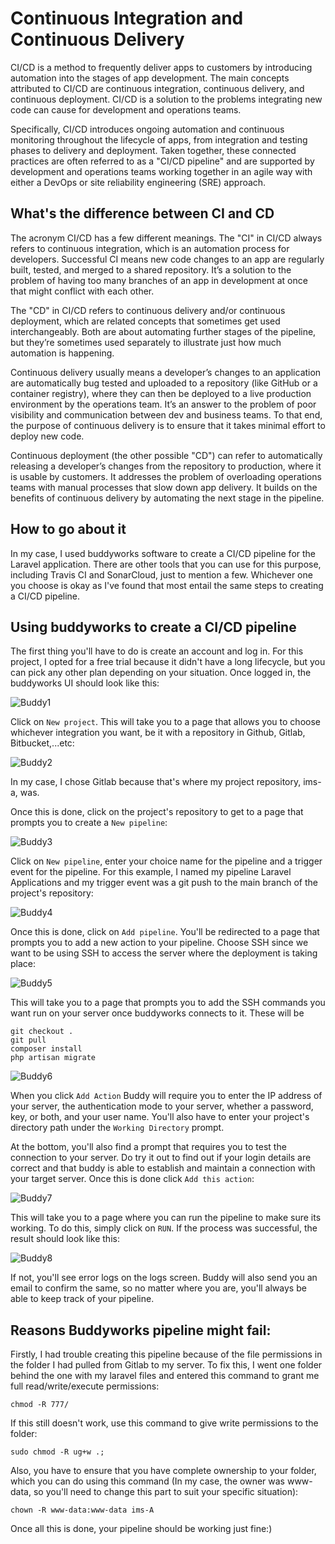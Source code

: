 # Continuous Integration and Continuous Delivery

CI/CD is a method to frequently deliver apps to customers by introducing automation into the stages of app development. The main concepts attributed to CI/CD are continuous integration, continuous delivery, and continuous deployment. CI/CD is a solution to the problems integrating new code can cause for development and operations teams.

Specifically, CI/CD introduces ongoing automation and continuous monitoring throughout the lifecycle of apps, from integration and testing phases to delivery and deployment. Taken together, these connected practices are often referred to as a "CI/CD pipeline" and are supported by development and operations teams working together in an agile way with either a DevOps or site reliability engineering (SRE) approach.

## What's the difference between CI and CD 

The acronym CI/CD has a few different meanings. The "CI" in CI/CD always refers to continuous integration, which is an automation process for developers. Successful CI means new code changes to an app are regularly built, tested, and merged to a shared repository. It’s a solution to the problem of having too many branches of an app in development at once that might conflict with each other.

The "CD" in CI/CD refers to continuous delivery and/or continuous deployment, which are related concepts that sometimes get used interchangeably. Both are about automating further stages of the pipeline, but they’re sometimes used separately to illustrate just how much automation is happening.

Continuous delivery usually means a developer’s changes to an application are automatically bug tested and uploaded to a repository (like GitHub or a container registry), where they can then be deployed to a live production environment by the operations team. It’s an answer to the problem of poor visibility and communication between dev and business teams. To that end, the purpose of continuous delivery is to ensure that it takes minimal effort to deploy new code.

Continuous deployment (the other possible "CD") can refer to automatically releasing a developer’s changes from the repository to production, where it is usable by customers. It addresses the problem of overloading operations teams with manual processes that slow down app delivery. It builds on the benefits of continuous delivery by automating the next stage in the pipeline.

## How to go about it

In my case, I used buddyworks software to create a CI/CD pipeline for the Laravel application. There are other tools that you can use for this purpose, including Travis CI and SonarCloud, just to mention a few. Whichever one you choose is okay as I've found that most entail the same steps to creating a CI/CD pipeline.

## Using buddyworks to create a CI/CD pipeline

The first thing you'll have to do is create an account and log in. For this project, I opted for a free trial because it didn't have a long lifecycle, but you can pick any other plan depending on your situation. Once logged in, the buddyworks UI should look like this:

![Buddy1](https://user-images.githubusercontent.com/122386130/229411249-b7d2f8af-ab77-48d4-8a93-e804f44a2801.PNG)

Click on ````New project````. This will take you to a page that allows you to choose whichever integration you want, be it with a repository in Github, Gitlab, Bitbucket,...etc:

![Buddy2](https://user-images.githubusercontent.com/122386130/229411647-d3598fa1-ac9e-46db-9354-29b40088135b.PNG)

In my case, I chose Gitlab because that's where my project repository, ims-a, was.

Once this is done, click on the project's repository to get to a page that prompts you to create a ````New pipeline````:

![Buddy3](https://user-images.githubusercontent.com/122386130/229412198-a6330134-8232-401a-8326-d5636c5d5d90.PNG)

Click on ````New pipeline````, enter your choice name for the pipeline and a trigger event for the pipeline. For this example, I named my pipeline Laravel Applications and my trigger event was a git push to the main branch of the project's repository:

![Buddy4](https://user-images.githubusercontent.com/122386130/229412736-9394228f-1dd4-4e2d-b0aa-cb60ecdc04ba.PNG)

Once this is done, click on ````Add pipeline````. You'll be redirected to a page that prompts you to add a new action to your pipeline. Choose SSH since we want to be using SSH to access the server where the deployment is taking place:

![Buddy5](https://user-images.githubusercontent.com/122386130/229413247-5b3be4dd-c75e-4c4e-a3b6-2a5fe5027762.PNG)

This will take you to a page that prompts you to add the SSH commands you want run on your server once buddyworks connects to it. These will be
```
git checkout .
git pull
composer install
php artisan migrate
```
![Buddy6](https://user-images.githubusercontent.com/122386130/229413991-f124df6e-788c-4985-8697-afa048d3d7cf.PNG)

When you click ````Add Action```` Buddy will require you to enter the IP address of your server, the authentication mode to your server, whether a password, key, or both, and your user name. You'll also have to enter your project's directory path under the ````Working Directory```` prompt.

At the bottom, you'll also find a prompt that requires you to test the connection to your server. Do try it out to find out if your login details are correct and that buddy is able to establish and maintain a connection with your target server. Once this is done click ````Add this action````:

![Buddy7](https://user-images.githubusercontent.com/122386130/229414870-c32f24cf-466f-4ffc-b09b-2605d773635c.PNG)

This will take you to a page where you can run the pipeline to make sure its working. To do this, simply click on ````RUN````. If the process was successful, the result should look like this:

![Buddy8](https://user-images.githubusercontent.com/122386130/229415519-3312ab0d-6652-4bce-856f-60e002691c3c.PNG)

If not, you'll see error logs on the logs screen. Buddy will also send you an email to confirm the same, so no matter where you are, you'll always be able to keep track of your pipeline.

## Reasons Buddyworks pipeline might fail:

Firstly, I had trouble creating this pipeline because of the file permissions in the folder I had pulled from Gitlab to my server. To fix this, I went one folder behind the one with my laravel files and entered this command to grant me full read/write/execute permissions:
```
chmod -R 777/
```
If this still doesn't work, use this command to give write permissions to the folder:
```
sudo chmod -R ug+w .;
```

Also, you have to ensure that you have complete ownership to your folder, which you can do using this command (In my case, the owner was www-data, so you'll need to change this part to suit your specific situation):

```
chown -R www-data:www-data ims-A
```
Once all this is done, your pipeline should be working just fine:)

